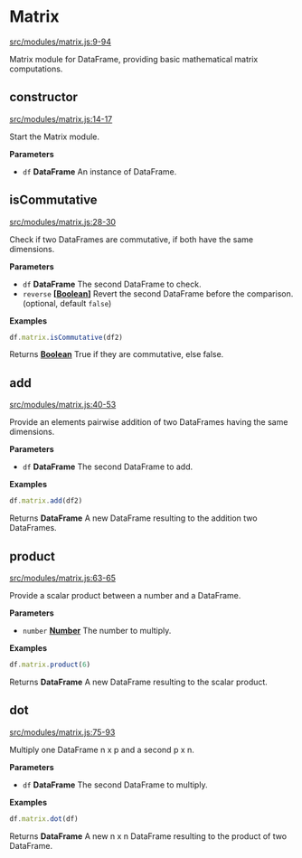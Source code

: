 <!-- Generated by documentation.js. Update this documentation by updating the source code. -->

# Matrix

[src/modules/matrix.js:9-94](https://github.com/Gmousse/dataframe-js/blob/609850014b32c0866c93150420224531f6c14cb1/src/modules/matrix.js#L9-L94 "Source code on GitHub")

Matrix module for DataFrame, providing basic mathematical matrix computations.

## constructor

[src/modules/matrix.js:14-17](https://github.com/Gmousse/dataframe-js/blob/609850014b32c0866c93150420224531f6c14cb1/src/modules/matrix.js#L14-L17 "Source code on GitHub")

Start the Matrix module.

**Parameters**

-   `df` **DataFrame** An instance of DataFrame.

## isCommutative

[src/modules/matrix.js:28-30](https://github.com/Gmousse/dataframe-js/blob/609850014b32c0866c93150420224531f6c14cb1/src/modules/matrix.js#L28-L30 "Source code on GitHub")

Check if two DataFrames are commutative, if both have the same dimensions.

**Parameters**

-   `df` **DataFrame** The second DataFrame to check.
-   `reverse` **\[[Boolean](https://developer.mozilla.org/en-US/docs/Web/JavaScript/Reference/Global_Objects/Boolean)]** Revert the second DataFrame before the comparison. (optional, default `false`)

**Examples**

```javascript
df.matrix.isCommutative(df2)
```

Returns **[Boolean](https://developer.mozilla.org/en-US/docs/Web/JavaScript/Reference/Global_Objects/Boolean)** True if they are commutative, else false.

## add

[src/modules/matrix.js:40-53](https://github.com/Gmousse/dataframe-js/blob/609850014b32c0866c93150420224531f6c14cb1/src/modules/matrix.js#L40-L53 "Source code on GitHub")

Provide an elements pairwise addition of two DataFrames having the same dimensions.

**Parameters**

-   `df` **DataFrame** The second DataFrame to add.

**Examples**

```javascript
df.matrix.add(df2)
```

Returns **DataFrame** A new DataFrame resulting to the addition two DataFrames.

## product

[src/modules/matrix.js:63-65](https://github.com/Gmousse/dataframe-js/blob/609850014b32c0866c93150420224531f6c14cb1/src/modules/matrix.js#L63-L65 "Source code on GitHub")

Provide a scalar product between a number and a DataFrame.

**Parameters**

-   `number` **[Number](https://developer.mozilla.org/en-US/docs/Web/JavaScript/Reference/Global_Objects/Number)** The number to multiply.

**Examples**

```javascript
df.matrix.product(6)
```

Returns **DataFrame** A new DataFrame resulting to the scalar product.

## dot

[src/modules/matrix.js:75-93](https://github.com/Gmousse/dataframe-js/blob/609850014b32c0866c93150420224531f6c14cb1/src/modules/matrix.js#L75-L93 "Source code on GitHub")

Multiply one DataFrame n x p and a second p x n.

**Parameters**

-   `df` **DataFrame** The second DataFrame to multiply.

**Examples**

```javascript
df.matrix.dot(df)
```

Returns **DataFrame** A new n x n DataFrame resulting to the product of two DataFrame.
